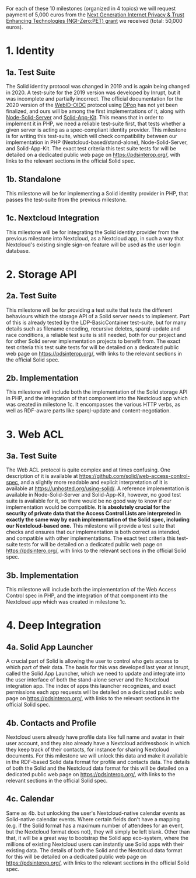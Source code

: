 For each of these 10 milestones (organized in 4 topics) we will request payment of
5,000 euros from the [Next Generation Internet Privacy & Trust Enhancing Technologies
(NGI-Zero:PET) grant](https://nlnet.nl/PET/) we received (total: 50,000 euros).

# 1. Identity
## 1a. Test Suite
The Solid identity protocol was changed in 2019 and is again being changed
in 2020. A test-suite for the 2019 version was developed by Inrupt,
but it was incomplete and partially incorrect. The official documentation for the 2020
version of the [WebID-OIDC](https://github.com/solid/webid-oidc-spec) protocol using
[DPop](https://tools.ietf.org/html/draft-fett-oauth-dpop-04) has not yet been finalized, and
ours will be among the first implementations of it, along with
[Node-Solid-Server]( https://github.com/solid/node-solid-server) and
[Solid-App-Kit](https://github.com/michielbdejong/solid-app-kit).
This means that in order to implement it in PHP, we need a reliable
test-suite first, that tests whether a given server is acting as a spec-compliant
identity provider. This milestone is for writing this test-suite, which will check
compatibility between our implementation in PHP (Nextcloud-based/stand-alone),
Node-Solid-Server, and Solid-App-Kit. The exact test criteria this test suite tests for
will be detailed on a dedicated public web page on https://pdsinterop.org/, with links
to the relevant sections in the official Solid spec.

## 1b. Standalone
This milestone will be for implementing a Solid identity provider in PHP,
that passes the test-suite from the previous milestone.

## 1c. Nextcloud Integration
This milestone will be for integrating the Solid identity provider from the previous
milestone into Nextcloud, as a Nextcloud app, in such a way that Nextcloud's existing
single sign-on feature will be used as the user login database.

# 2. Storage API
## 2a. Test Suite
This milestone will be for providing a test suite that tests the different behaviours which
the storage API of a Solid server needs to implement. Part of this is already tested by the LDP-BasicContainer
test-suite, but for many details such as filename encoding, recursive deletes, sparql-update
and race conditions, a reliable test suite is still needed, both for our project and for other Solid server
implementation projects to benefit from. The exact test criteria this test suite tests for
will be detailed on a dedicated public web page on https://pdsinterop.org/, with links
to the relevant sections in the official Solid spec.

## 2b. Implementation
This milestone will include both the implementation of the Solid storage API in PHP, and the integration
of that component into the Nextcloud app which was created in milestone 1c. It encompasses the various
HTTP verbs, as well as RDF-aware parts like sparql-update and content-negotiation.

# 3. Web ACL
## 3a. Test Suite
The Web ACL protocol is quite complex and at times confusing. One description of it
is available at https://github.com/solid/web-access-control-spec, and a slightly more
readable and explicit interpretation of it is available at https://unhosted.org/using-solid/.
A reference implementation is available in Node-Solid-Server and Solid-App-Kit, however,
no good test suite is available for it, so there would be no good way to know if our implementation
would be compatible. **It is absolutely crucial for the security of private data that the Access
Control Lists are interpreted in exactly the same way by each implementation of the Solid spec,
including our Nextcloud-based one.** This milestone will provide a test suite that checks and
ensures that our implementation is both correct as intended, and compatible with other implementations.
The exact test criteria this test-suite tests for will be detailed on a dedicated public web page on
https://pdsintero.org/, with links to the relevant sections in the official Solid spec.

## 3b. Implementation
This milestone will include both the implementation of the Web Access Control spec in PHP, and the integration
of that component into the Nextcloud app which was created in milestone 1c.

# 4. Deep Integration
## 4a. Solid App Launcher
A crucial part of Solid is allowing the user to control who gets access to which part of their data. The basis
for this was developed last year at Inrupt, called the Solid App Launcher, which we need to update and integrate
into the user interface of both the stand-alone server and the Nextcloud integration app.
The index of apps this launcher recognizes, and exact permissions each app requests
will be detailed on a dedicated public web page on https://pdsinterop.org/, with links
to the relevant sections in the official Solid spec.

## 4b. Contacts and Profile
Nextcloud users already have profile data like full name and avatar in their user account, and they also already
have a Nextcloud addressbook in which they keep track of their contacts, for instance for sharing Nextcloud documents.
For this milestone we will unlock this data and make it available in the RDF-based Solid data format for profile and
contacts data.
The details of both the Solid and the Nextcloud data format for this will be detailed on a dedicated public web page
on https://pdsinterop.org/, with links to the relevant sections in the official Solid spec.

## 4c. Calendar
Same as 4b. but unlocking the user's Nextcloud-native calendar events as Solid-native calendar events. Where certain
fields don't have a mapping (e.g. if the Solid format has a maximum number of attendees for an event, but the Nextcloud
format does not), they will simply be left blank. Other than that, it will be a great way to bootstrap the Solid app
eco-system, where the millions of existing Nextcloud users can instantly use Solid apps with their existing data.
The details of both the Solid and the Nextcloud data format for this will be detailed on a dedicated public web page
on https://pdsinterop.org/, with links to the relevant sections in the official Solid spec.

